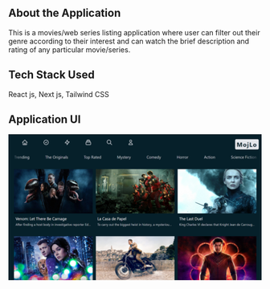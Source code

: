 ## About the Application

This is a movies/web series listing application where user can filter out their genre according to their interest and can watch the brief description and rating of any particular movie/series.

## Tech Stack Used
React js, Next js, Tailwind CSS

## Application UI

![mojlo app homescreen](https://github.com/mondalraj/portfolio-project-images/blob/master/mojlo-app.png?raw=true)
